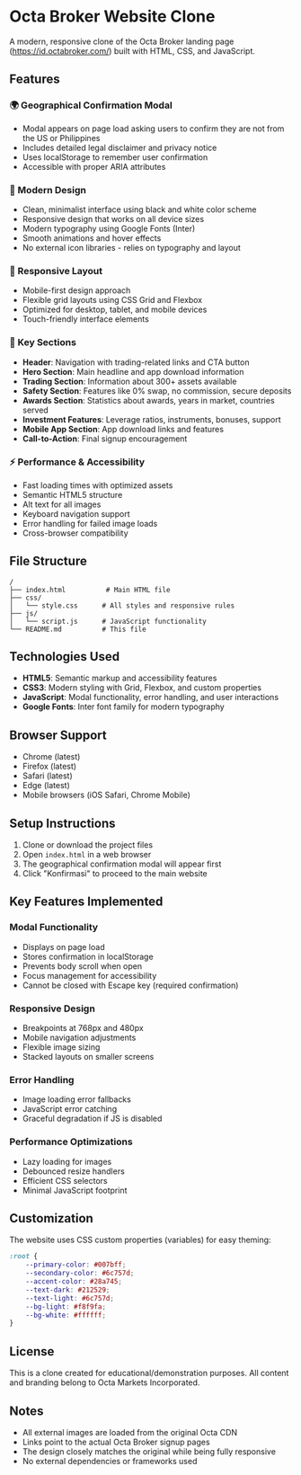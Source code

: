 # Octa Broker Website Clone

A modern, responsive clone of the Octa Broker landing page (https://id.octabroker.com/) built with HTML, CSS, and JavaScript.

## Features

### 🌍 Geographical Confirmation Modal
- Modal appears on page load asking users to confirm they are not from the US or Philippines
- Includes detailed legal disclaimer and privacy notice
- Uses localStorage to remember user confirmation
- Accessible with proper ARIA attributes

### 🎨 Modern Design
- Clean, minimalist interface using black and white color scheme
- Responsive design that works on all device sizes
- Modern typography using Google Fonts (Inter)
- Smooth animations and hover effects
- No external icon libraries - relies on typography and layout

### 📱 Responsive Layout
- Mobile-first design approach
- Flexible grid layouts using CSS Grid and Flexbox
- Optimized for desktop, tablet, and mobile devices
- Touch-friendly interface elements

### 🚀 Key Sections
- **Header**: Navigation with trading-related links and CTA button
- **Hero Section**: Main headline and app download information
- **Trading Section**: Information about 300+ assets available
- **Safety Section**: Features like 0% swap, no commission, secure deposits
- **Awards Section**: Statistics about awards, years in market, countries served
- **Investment Features**: Leverage ratios, instruments, bonuses, support
- **Mobile App Section**: App download links and features
- **Call-to-Action**: Final signup encouragement

### ⚡ Performance & Accessibility
- Fast loading times with optimized assets
- Semantic HTML5 structure
- Alt text for all images
- Keyboard navigation support
- Error handling for failed image loads
- Cross-browser compatibility

## File Structure

```
/
├── index.html          # Main HTML file
├── css/
│   └── style.css      # All styles and responsive rules
├── js/
│   └── script.js      # JavaScript functionality
└── README.md          # This file
```

## Technologies Used

- **HTML5**: Semantic markup and accessibility features
- **CSS3**: Modern styling with Grid, Flexbox, and custom properties
- **JavaScript**: Modal functionality, error handling, and user interactions
- **Google Fonts**: Inter font family for modern typography

## Browser Support

- Chrome (latest)
- Firefox (latest)
- Safari (latest)
- Edge (latest)
- Mobile browsers (iOS Safari, Chrome Mobile)

## Setup Instructions

1. Clone or download the project files
2. Open `index.html` in a web browser
3. The geographical confirmation modal will appear first
4. Click "Konfirmasi" to proceed to the main website

## Key Features Implemented

### Modal Functionality
- Displays on page load
- Stores confirmation in localStorage
- Prevents body scroll when open
- Focus management for accessibility
- Cannot be closed with Escape key (required confirmation)

### Responsive Design
- Breakpoints at 768px and 480px
- Mobile navigation adjustments
- Flexible image sizing
- Stacked layouts on smaller screens

### Error Handling
- Image loading error fallbacks
- JavaScript error catching
- Graceful degradation if JS is disabled

### Performance Optimizations
- Lazy loading for images
- Debounced resize handlers
- Efficient CSS selectors
- Minimal JavaScript footprint

## Customization

The website uses CSS custom properties (variables) for easy theming:

```css
:root {
    --primary-color: #007bff;
    --secondary-color: #6c757d;
    --accent-color: #28a745;
    --text-dark: #212529;
    --text-light: #6c757d;
    --bg-light: #f8f9fa;
    --bg-white: #ffffff;
}
```

## License

This is a clone created for educational/demonstration purposes. All content and branding belong to Octa Markets Incorporated.

## Notes

- All external images are loaded from the original Octa CDN
- Links point to the actual Octa Broker signup pages
- The design closely matches the original while being fully responsive
- No external dependencies or frameworks used
